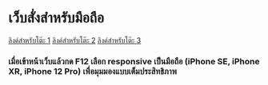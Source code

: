 # เว็บสั่งสำหรับมือถือ

[ลิงค์สำหรับโต๊ะ 1](http://localhost:3000/?no=1)
[ลิงค์สำหรับโต๊ะ 2](http://localhost:3000/?no=3)
[ลิงค์สำหรับโต๊ะ 3](http://localhost:3000/?no=5)

### เมื่อเข้าหน้าเว็บแล้วกด F12 เลือก responsive เป็นมือถือ (iPhone SE, iPhone XR, iPhone 12 Pro) เพื่อมุมมองแบบเต็มประสิทธิภาพ
